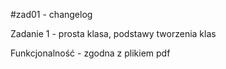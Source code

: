 #zad01 - changelog

Zadanie 1 - prosta klasa, podstawy tworzenia klas

Funkcjonalność - zgodna z plikiem pdf

